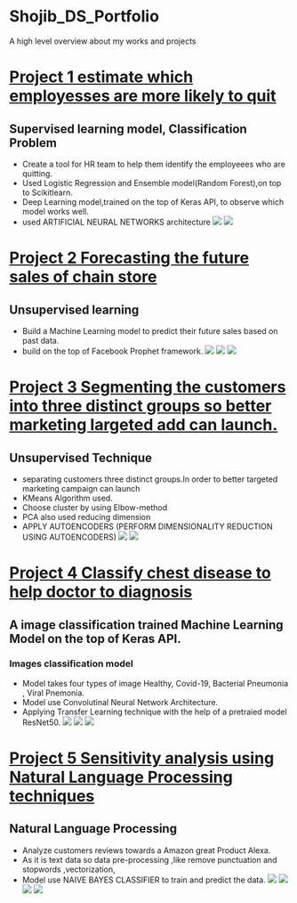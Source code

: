 # Shojib_DS_Portfolio
A high level overview about my works and projects
# [Project 1 estimate which employesses are more likely to quit](https://github.com/ShojibDE/Project-1-Human-Rescource)
## Supervised learning model, Classification Problem
* Create a tool for HR team to help them identify the  employeees who  are quitting.
* Used Logistic Regression and Ensemble model(Random Forest),on top to Scikitlearn. 
*  Deep Learning model,trained on the top of Keras API, to observe which model works well.
*  used ARTIFICIAL NEURAL NETWORKS architecture 
![](/images/EDA0.png)
![](/images/technology.png)


# [Project 2 Forecasting the future sales of chain store](https://github.com/ShojibDE/Projects-2-Sales)
## Unsupervised learning
* Build a Machine Learning model to predict their future sales based on past data.
*  build on the top of Facebook Prophet framework.
![](/images/sales.png)
![](/images/fbProphet.png)
![](/images/fbProphet2.png)

# [Project 3 Segmenting the customers into three distinct groups so better marketing largeted add can launch.](https://github.com/ShojibDE/Project-3-Marketing)
## Unsupervised Technique
* separating customers three distinct groups.In order to better targeted marketing campaign can launch
* KMeans Algorithm used.
* Choose cluster by using Elbow-method
* PCA also used reducing dimension
* APPLY AUTOENCODERS (PERFORM DIMENSIONALITY REDUCTION USING AUTOENCODERS)
![](/images/PCA2.png)
![](/images/ChooseNclusterAfterPCA.png)
# [Project 4 Classify chest disease to help doctor to diagnosis](https://github.com/ShojibDE/Project-4-Medical-Images)
## A image classification trained Machine Learning Model on the top of Keras API.
### Images classification model
* Model takes four types of image Healthy, Covid-19, Bacterial Pneumonia , Viral Pnemonia.
* Model use Convolutinal Neural Network Architecture.
* Applying Transfer Learning technique with the help of a pretraied model ResNet50. 
![](/images/36%20images%20along%20with%20their%20corresponding%20labels.png)
![](/images/Model%20Loss%20During%20Cross-Validation.png)
![](/images/Model_predict.png)
# [Project 5 Sensitivity analysis using Natural Language Processing techniques](https://github.com/ShojibDE/Project-5-Sensitivity-Analysis)
## Natural Language Processing
* Analyze customers reviews towards a Amazon great Product Alexa.
* As it is text data so data pre-processing ,like remove punctuation and stopwords ,vectorization, 
* Model use NAIVE BAYES CLASSIFIER to train and predict the data.
![](/images/Variation_VS_rating.png)
![](/images/Most_Positive_words.png)
![](/images/Most_Negativetive_words.png)
![](/images/confusion_matrix.png)

